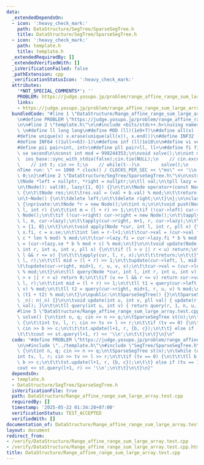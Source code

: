 ```yaml
---
data:
  _extendedDependsOn:
  - icon: ':heavy_check_mark:'
    path: DataStructure/SegTree/SparseSegTree.h
    title: DataStructure/SegTree/SparseSegTree.h
  - icon: ':heavy_check_mark:'
    path: template.h
    title: template.h
  _extendedRequiredBy: []
  _extendedVerifiedWith: []
  _isVerificationFailed: false
  _pathExtension: cpp
  _verificationStatusIcon: ':heavy_check_mark:'
  attributes:
    '*NOT_SPECIAL_COMMENTS*': ''
    PROBLEM: https://judge.yosupo.jp/problem/range_affine_range_sum_large_array
    links:
    - https://judge.yosupo.jp/problem/range_affine_range_sum_large_array
  bundledCode: "#line 1 \"DataStructure/Range_affine_range_sum_large_array.test.cpp\"\
    \n#define PROBLEM \"https://judge.yosupo.jp/problem/range_affine_range_sum_large_array\"\
    \n\n#line 2 \"template.h\"\n\n#include <bits/stdc++.h>\nusing namespace std;\n\
    \ \n#define ll long long\n#define MOD (ll)(1e9+7)\n#define all(x) (x).begin(),(x).end()\n\
    #define unique(x) x.erase(unique(all(x)), x.end())\n#define INF32 ((1ull<<31)-1)\n\
    #define INF64 ((1ull<<63)-1)\n#define inf (ll)1e18\n\n#define vi vector<int>\n\
    #define pii pair<int, int>\n#define pll pair<ll, ll>\n#define fi first\n#define\
    \ se second\n\nconst int mod = 998244353;\n\nvoid solve();\n\nint main(){\n  \
    \  ios_base::sync_with_stdio(false);cin.tie(NULL);\n    // cin.exceptions(cin.failbit);\n\
    \    // int t; cin >> t;\n    // while(t--)\n        solve();\n    cerr << \"\\\
    nTime run: \" << 1000 * clock() / CLOCKS_PER_SEC << \"ms\" << '\\n';\n    return\
    \ 0;\n}\n#line 2 \"DataStructure/SegTree/SparseSegTree.h\"\n\n\nstruct Node {\n\
    \tNode *left = nullptr, *right = nullptr;\n\tll val;\n\tpll lazy = {1, 0};\n\t\
    \n\tNode(): val(0), lazy({1, 0}) {}\n\t\n\tNode operator+(const Node& b) const\
    \ {\n\t\tNode res;\n\t\tres.val = (val + b.val) % mod;\n\t\treturn res;\n\t}\n\
    \n\t~Node() {\n\t\tdelete left;\n\t\tdelete right;\n\t}\n};\n\nclass SparseSegTree\
    \ {\nprivate:\n\tNode *r = new Node();\n\tint n;\n\n\tvoid push(Node *cur, int\
    \ l, int r) {\n\t\tint m = (l + r) >> 1;\n\t\tif (!cur->left) cur->left = new\
    \ Node();\n\t\tif (!cur->right) cur->right = new Node();\n\t\tapply(cur->left,\
    \ l, m, cur->lazy);\n\t\tapply(cur->right, m+1, r, cur->lazy);\n\t\tcur->lazy\
    \ = {1, 0};\n\t}\n\n\tvoid apply(Node *cur, int l, int r, pll x) {\n\t\tll b =\
    \ x.fi, c = x.se;\n\t\tint len = r-l+1;\n\t\tcur->val = (cur->val * b % mod +\
    \ c * len % mod) % mod;\n\t\tcur->lazy.fi = cur->lazy.fi * b % mod;\n\t\tcur->lazy.se\
    \ = (cur->lazy.se * b % mod + c) % mod;\n\t}\n\n\tvoid update(Node *cur, int l,\
    \ int r, int u, int v, pll x) {\n\t\tif (l > v || r < u) return;\n\t\tif (u <=\
    \ l && r <= v) {\n\t\t\tapply(cur, l, r, x);\n\t\t\treturn;\n\t\t}\n\t\tpush(cur,\
    \ l, r);\n\t\tll mid = (l + r) >> 1;\n\t\tupdate(cur->left, l, mid, u, v, x);\n\
    \t\tupdate(cur->right, mid+1, r, u, v, x);\n\t\tcur->val = (cur->left->val + cur->right->val)\
    \ % mod;\n\t}\n\n\tll query(Node *cur, int l, int r, int u, int v) {\n\t\tif (l\
    \ > v || r < u) return 0;\n\t\tif (u <= l && r <= v) return cur->val;\n\t\tpush(cur,\
    \ l, r);\n\t\tint mid = (l + r) >> 1;\n\t\tll t1 = query(cur->left, l, mid, u,\
    \ v) % mod;\n\t\tll t2 = query(cur->right, mid+1, r, u, v) % mod;\n\t\treturn\
    \ (t1 + t2) % mod;\n\t}\n\npublic:\n\tSparseSegTree() {}\n\tSparseSegTree(int\
    \ _n): n(_n) {}\n\n\tvoid update(int u, int v, pll val) { update(r, 1, n, u, v,\
    \ val); }\n\t\n\tll query(int u, int v) { return query(r, 1, n, u, v); }\n};\n\
    #line 5 \"DataStructure/Range_affine_range_sum_large_array.test.cpp\"\n\nvoid\
    \ solve() {\n\tint n, q; cin >> n >> q;\n\tSparseSegTree st(n);\n\twhile (q--)\
    \ {\n\t\tint tv, l, r; cin >> tv >> l >> r;\n\t\tif (tv == 0) {\n\t\t\tll b, c;\
    \ cin >> b >> c;\n\t\t\tst.update(l+1, r, {b, c});\n\t\t} else if (tv == 1) {\n\
    \t\t\tcout << st.query(l+1, r) << '\\n';\n\t\t}\n\t}\n}\n"
  code: "#define PROBLEM \"https://judge.yosupo.jp/problem/range_affine_range_sum_large_array\"\
    \n\n#include \"../template.h\"\n#include \"SegTree/SparseSegTree.h\"\n\nvoid solve()\
    \ {\n\tint n, q; cin >> n >> q;\n\tSparseSegTree st(n);\n\twhile (q--) {\n\t\t\
    int tv, l, r; cin >> tv >> l >> r;\n\t\tif (tv == 0) {\n\t\t\tll b, c; cin >>\
    \ b >> c;\n\t\t\tst.update(l+1, r, {b, c});\n\t\t} else if (tv == 1) {\n\t\t\t\
    cout << st.query(l+1, r) << '\\n';\n\t\t}\n\t}\n}"
  dependsOn:
  - template.h
  - DataStructure/SegTree/SparseSegTree.h
  isVerificationFile: true
  path: DataStructure/Range_affine_range_sum_large_array.test.cpp
  requiredBy: []
  timestamp: '2025-05-22 01:34:28+07:00'
  verificationStatus: TEST_ACCEPTED
  verifiedWith: []
documentation_of: DataStructure/Range_affine_range_sum_large_array.test.cpp
layout: document
redirect_from:
- /verify/DataStructure/Range_affine_range_sum_large_array.test.cpp
- /verify/DataStructure/Range_affine_range_sum_large_array.test.cpp.html
title: DataStructure/Range_affine_range_sum_large_array.test.cpp
---
```

